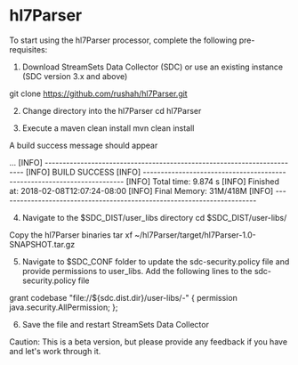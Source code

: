 # hl7Parser
To start using the hl7Parser processor, complete the following pre-requisites:

1. Download StreamSets Data Collector (SDC) or use an existing instance (SDC version 3.x and above)

git clone https://github.com/rushah/hl7Parser.git

2. Change directory into the hl7Parser
cd hl7Parser

3. Execute a maven clean install
mvn clean install

A build success message should appear

...
[INFO] ------------------------------------------------------------------------
[INFO] BUILD SUCCESS
[INFO] ------------------------------------------------------------------------
[INFO] Total time: 9.874 s
[INFO] Finished at: 2018-02-08T12:07:24-08:00
[INFO] Final Memory: 31M/418M
[INFO] ------------------------------------------------------------------------

4. Navigate to the $SDC_DIST/user_libs directory
cd $SDC_DIST/user-libs/

Copy the hl7Parser binaries
tar xf ~/hl7Parser/target/hl7Parser-1.0-SNAPSHOT.tar.gz

5. Navigate to $SDC_CONF folder to update the sdc-security.policy file and provide permissions to user_libs. Add the following lines to the sdc-security.policy file

grant codebase "file://${sdc.dist.dir}/user-libs/-" {
  permission java.security.AllPermission;
};

6. Save the file and restart StreamSets Data Collector

Caution: This is a beta version, but please provide any feedback if you have and let's work through it.
